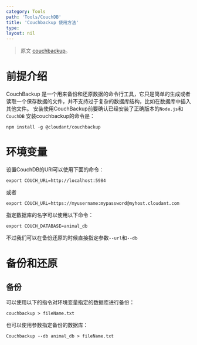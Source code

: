 ```yaml
---
category: Tools
path: 'Tools/CouchDB'
title: 'Couchbackup 使用方法'
type: 
layout: nil
---
```


> 原文 [couchbackup](https://github.com/cloudant/couchbackup)。

# 前提介绍
CouchBackup 是一个用来备份和还原数据的命令行工具，它只是简单的生成或者读取一个保存数据的文件，并不支持过于复杂的数据库结构，比如在数据库中插入其他文件。
安装使用CouchBackup前要确认已经安装了正确版本的`Node.js`和`CouchDB`
安装couchbackup的命令是：
```
npm install -g @cloudant/couchbackup
```
# 环境变量
设置CouchDB的URl可以使用下面的命令：
```
export COUCH_URL=http://localhost:5984
```
或者
```
export COUCH_URL=https://myusername:mypassword@myhost.cloudant.com
```

指定数据库的名字可以使用以下命令：
```
export COUCH_DATABASE=animal_db
```
不过我们可以在备份还原的时候直接指定参数`--url`和`--db`

# 备份和还原

## 备份
可以使用以下的指令对环境变量指定的数据库进行备份：
```
couchbackup > fileName.txt
```
也可以使用参数指定备份的数据库：
```
Couchbackup --db animal_db > fileName.txt
```
